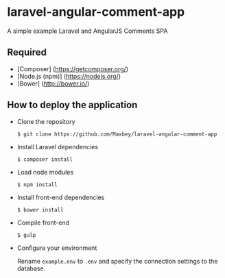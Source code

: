 # laravel-angular-comment-app
A simple example Laravel and AngularJS Comments SPA
## Required

- [Composer] (https://getcomposer.org/)
- [Node.js (npm)] (https://nodejs.org/)
- [Bower] (http://bower.io/)

## How to deploy the application

- Clone the repository

  `$ git clone https://github.com/Maxbey/laravel-angular-comment-app`
  
- Install Laravel dependencies

  `$ composer install`
  
- Load node modules

  `$ npm install`
  
- Install front-end dependencies

  `$ bower install`
  
- Compile front-end

  `$ gulp`
  
- Configure your environment

  Rename `example.env` to `.env` and specify the connection settings to the database.
